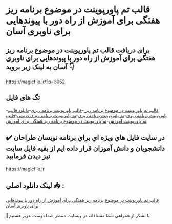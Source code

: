# قالب تم پاورپوینت در موضوع برنامه ریز هفتگی برای آموزش از راه دور با پیوندهایی برای ناوبری آسان

## برای دریافت قالب تم پاورپوینت در موضوع برنامه ریز هفتگی برای آموزش از راه دور با پیوندهایی برای ناوبری آسان به لینک زیر بروید 👇

https://magicfile.ir/?p=3052

## تگ های فایل

-[قالب تم پاورپوینت در موضوع برنامه ریز ](https://magicfile.ir/product/%d9%82%d8%a7%d9%84%d8%a8-%d8%aa%d9%85-%d9%be%d8%a7%d9%88%d8%b1%d9%be%d9%88%db%8c%d9%86%d8%aa-%d8%af%d8%b1-%d9%85%d9%88%d8%b6%d9%88%d8%b9%d8%a8%d8%b1%d9%86%d8%a7%d9%85%d9%87-%d8%b1%db%8c%d8%b2-%d9%87%d9%81%d8%aa%da%af%db%8c-%d8%a8%d8%b1%d8%a7%db%8c-%d8%a2%d9%85%d9%88%d8%b2%d8%b4/)-[قالب پاورپوینت برنامه ریزی](https://magicfile.ir/product/%d9%82%d8%a7%d9%84%d8%a8-%d8%aa%d9%85-%d9%be%d8%a7%d9%88%d8%b1%d9%be%d9%88%db%8c%d9%86%d8%aa-%d8%af%d8%b1-%d9%85%d9%88%d8%b6%d9%88%d8%b9%d8%a8%d8%b1%d9%86%d8%a7%d9%85%d9%87-%d8%b1%db%8c%d8%b2-%d9%87%d9%81%d8%aa%da%af%db%8c-%d8%a8%d8%b1%d8%a7%db%8c-%d8%a2%d9%85%d9%88%d8%b2%d8%b4/)-[دانلود قالب پاورپوینت برنامه ریزی](https://magicfile.ir/product/%d9%82%d8%a7%d9%84%d8%a8-%d8%aa%d9%85-%d9%be%d8%a7%d9%88%d8%b1%d9%be%d9%88%db%8c%d9%86%d8%aa-%d8%af%d8%b1-%d9%85%d9%88%d8%b6%d9%88%d8%b9%d8%a8%d8%b1%d9%86%d8%a7%d9%85%d9%87-%d8%b1%db%8c%d8%b2-%d9%87%d9%81%d8%aa%da%af%db%8c-%d8%a8%d8%b1%d8%a7%db%8c-%d8%a2%d9%85%d9%88%d8%b2%d8%b4/)-[تم پاورپوینت برنامه ریزی](https://magicfile.ir/product/%d9%82%d8%a7%d9%84%d8%a8-%d8%aa%d9%85-%d9%be%d8%a7%d9%88%d8%b1%d9%be%d9%88%db%8c%d9%86%d8%aa-%d8%af%d8%b1-%d9%85%d9%88%d8%b6%d9%88%d8%b9%d8%a8%d8%b1%d9%86%d8%a7%d9%85%d9%87-%d8%b1%db%8c%d8%b2-%d9%87%d9%81%d8%aa%da%af%db%8c-%d8%a8%d8%b1%d8%a7%db%8c-%d8%a2%d9%85%d9%88%d8%b2%d8%b4/)-[تم پاورپوینت برنامه ریزی درسی](https://magicfile.ir/product/%d9%82%d8%a7%d9%84%d8%a8-%d8%aa%d9%85-%d9%be%d8%a7%d9%88%d8%b1%d9%be%d9%88%db%8c%d9%86%d8%aa-%d8%af%d8%b1-%d9%85%d9%88%d8%b6%d9%88%d8%b9%d8%a8%d8%b1%d9%86%d8%a7%d9%85%d9%87-%d8%b1%db%8c%d8%b2-%d9%87%d9%81%d8%aa%da%af%db%8c-%d8%a8%d8%b1%d8%a7%db%8c-%d8%a2%d9%85%d9%88%d8%b2%d8%b4/)-[قالب تم پاورپوینت آموزش](https://magicfile.ir/product/%d9%82%d8%a7%d9%84%d8%a8-%d8%aa%d9%85-%d9%be%d8%a7%d9%88%d8%b1%d9%be%d9%88%db%8c%d9%86%d8%aa-%d8%af%d8%b1-%d9%85%d9%88%d8%b6%d9%88%d8%b9%d8%a8%d8%b1%d9%86%d8%a7%d9%85%d9%87-%d8%b1%db%8c%d8%b2-%d9%87%d9%81%d8%aa%da%af%db%8c-%d8%a8%d8%b1%d8%a7%db%8c-%d8%a2%d9%85%d9%88%d8%b2%d8%b4/)-[تم پاورپوینت در موضوع برنامه ریز هفتگی برای آموزش](https://magicfile.ir/product/%d9%82%d8%a7%d9%84%d8%a8-%d8%aa%d9%85-%d9%be%d8%a7%d9%88%d8%b1%d9%be%d9%88%db%8c%d9%86%d8%aa-%d8%af%d8%b1-%d9%85%d9%88%d8%b6%d9%88%d8%b9%d8%a8%d8%b1%d9%86%d8%a7%d9%85%d9%87-%d8%b1%db%8c%d8%b2-%d9%87%d9%81%d8%aa%da%af%db%8c-%d8%a8%d8%b1%d8%a7%db%8c-%d8%a2%d9%85%d9%88%d8%b2%d8%b4/)

## ✔️ در سايت فايل هاي ويژه اي براي برنامه نويسان طراحان دانشجويان و دانش آموزان قرار داده ايم از بقيه فايل سايت نيز ديدن فرماييد

https://magicfile.ir


## لينک دانلود اصلي 📥 :

[قالب تم پاورپوینت در موضوع برنامه ریز هفتگی برای آموزش از راه دور با پیوندهایی برای ناوبری آسان](https://magicfile.ir/product/%d9%82%d8%a7%d9%84%d8%a8-%d8%aa%d9%85-%d9%be%d8%a7%d9%88%d8%b1%d9%be%d9%88%db%8c%d9%86%d8%aa-%d8%af%d8%b1-%d9%85%d9%88%d8%b6%d9%88%d8%b9%d8%a8%d8%b1%d9%86%d8%a7%d9%85%d9%87-%d8%b1%db%8c%d8%b2-%d9%87%d9%81%d8%aa%da%af%db%8c-%d8%a8%d8%b1%d8%a7%db%8c-%d8%a2%d9%85%d9%88%d8%b2%d8%b4/) 


🙏با تشکر از همراهي شما مشتاقانه در وبسایت منتظر شما دوست عزیز هستیم

